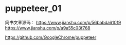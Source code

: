 # puppeteer_01
简书文章源码： https://www.jianshu.com/p/56babda610f9
https://www.jianshu.com/p/a9a55c03f768

https://github.com/GoogleChrome/puppeteer